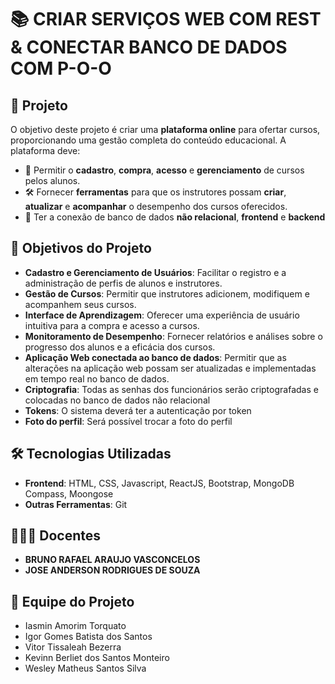 # 📚 CRIAR SERVIÇOS WEB COM REST & CONECTAR BANCO DE DADOS COM P-O-O

## 📜 Projeto

O objetivo deste projeto é criar uma **plataforma online** para ofertar cursos, proporcionando uma gestão completa do conteúdo educacional. A plataforma deve:

- 🔐 Permitir o **cadastro**, **compra**, **acesso** e **gerenciamento** de cursos pelos alunos.
- 🛠️ Fornecer **ferramentas** para que os instrutores possam **criar**, **atualizar** e **acompanhar** o desempenho dos cursos oferecidos.
- 🎲 Ter a conexão de banco de dados **não relacional**, **frontend** e **backend**

## 🎯 Objetivos do Projeto

- **Cadastro e Gerenciamento de Usuários**: Facilitar o registro e a administração de perfis de alunos e instrutores.
- **Gestão de Cursos**: Permitir que instrutores adicionem, modifiquem e acompanhem seus cursos.
- **Interface de Aprendizagem**: Oferecer uma experiência de usuário intuitiva para a compra e acesso a cursos.
- **Monitoramento de Desempenho**: Fornecer relatórios e análises sobre o progresso dos alunos e a eficácia dos cursos.
- **Aplicação Web conectada ao banco de dados**: Permitir que as alterações na aplicação web possam ser atualizadas e implementadas em tempo real no banco de dados. 
- **Criptografia**: Todas as senhas dos funcionários serão criptografadas e colocadas no banco de dados não relacional 
- **Tokens**: O sistema deverá ter a autenticação por token 
- **Foto do perfil**: Será possível trocar a foto do perfil

## 🛠️ Tecnologias Utilizadas

- **Frontend**: HTML, CSS, Javascript, ReactJS, Bootstrap, MongoDB Compass, Moongose
- **Outras Ferramentas**: Git

## 👨🏽‍🏫 Docentes

- **BRUNO RAFAEL ARAUJO VASCONCELOS**
- **JOSE ANDERSON RODRIGUES DE SOUZA**

## 👤 Equipe do Projeto

- Iasmin Amorim Torquato
- Igor Gomes Batista dos Santos
- Vitor Tissaleah Bezerra
- Kevinn Berliet dos Santos Monteiro
- Wesley Matheus Santos Silva
